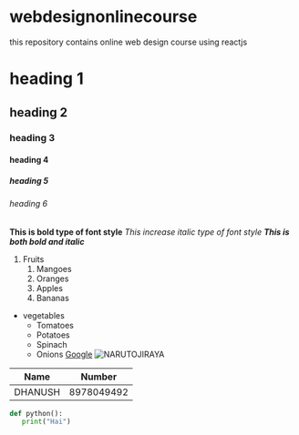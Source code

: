 # webdesignonlinecourse
this repository contains online web design course using reactjs
# heading 1
## heading 2
### heading 3
#### heading 4
##### heading 5
###### heading 6

**This is bold type of font style**
*This increase italic type of font style*
***This is both bold and italic***

1. Fruits
   1. Mangoes
   2. Oranges
   3. Apples
   4. Bananas


* vegetables
     * Tomatoes
     * Potatoes
     * Spinach
     * Onions
[Google](https://www.google.com/)
![NARUTOJIRAYA](https://i.pinimg.com/564x/86/6f/16/866f16a16db8f756ef993f4aebd7c71e.jpg)

Name | Number
----- |------
DHANUSH|8978049492

```python
def python():
   print("Hai")
```
